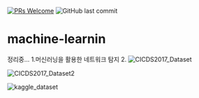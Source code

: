 [![PRs Welcome](https://img.shields.io/badge/PRs-welcome-brightgreen.svg?style=flat-square)](http://makeapullrequest.com)
![GitHub last commit](https://img.shields.io/github/last-commit/jeongjy0317/Arcalive-Emoji-Downloader.svg)
# machine-learnin

정리중...
1.머신러닝을 활용한 네트워크 탐지
2.
![CICDS2017_Dataset](https://user-images.githubusercontent.com/44921791/117111851-2b342e00-adc3-11eb-80a3-32c9b516f3e6.PNG)

![CICDS2017_Dataset2](https://user-images.githubusercontent.com/44921791/117111863-2f604b80-adc3-11eb-9ece-bb55c7cbe5dd.PNG)

![kaggle_dataset](https://user-images.githubusercontent.com/44921791/117111876-32f3d280-adc3-11eb-9989-8d9c0e0cc451.PNG)
